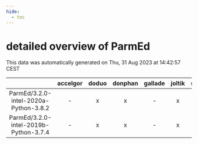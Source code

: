 ```yaml
---
hide:
  - toc
---
```


detailed overview of ParmEd
===========================


This data was automatically generated on Thu, 31 Aug 2023 at 14:42:57 CEST  

| |accelgor|doduo|donphan|gallade|joltik|skitty|swalot|victini|
| :---: | :---: | :---: | :---: | :---: | :---: | :---: | :---: | :---: |
|ParmEd/3.2.0-intel-2020a-Python-3.8.2|-|x|x|-|x|x|x|x|
|ParmEd/3.2.0-intel-2019b-Python-3.7.4|-|x|x|-|x|x|-|x|
